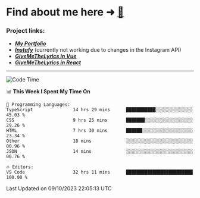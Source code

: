 # Find about me here ➜ [🧑](https://pauabella.dev)

### Project links:
- ***[My Portfolio](https://pauabella.dev)***
- ***[Instafy](https://instafy.me)*** (currently not working due to changes in the Instagram API)
- ***[GiveMeTheLyrics in Vue](https://lyrics.pauabella.dev)***
- ***[GiveMeTheLyrics in React](https://pauabella.dev/GiveMeTheLyrics)***

---
<!--START_SECTION:waka-->
![Code Time](http://img.shields.io/badge/Code%20Time-2%2C538%20hrs%2027%20mins-blue)

📊 **This Week I Spent My Time On** 

```text
💬 Programming Languages: 
TypeScript               14 hrs 29 mins      ███████████░░░░░░░░░░░░░░   45.03 % 
CSS                      9 hrs 25 mins       ███████░░░░░░░░░░░░░░░░░░   29.26 % 
HTML                     7 hrs 30 mins       ██████░░░░░░░░░░░░░░░░░░░   23.34 % 
Other                    18 mins             ░░░░░░░░░░░░░░░░░░░░░░░░░   00.96 % 
JSON                     14 mins             ░░░░░░░░░░░░░░░░░░░░░░░░░   00.76 % 

🔥 Editors: 
VS Code                  32 hrs 11 mins      █████████████████████████   100.00 % 
```


 Last Updated on 09/10/2023 22:05:13 UTC
<!--END_SECTION:waka-->
